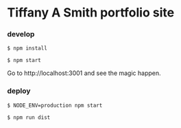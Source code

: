 # Tiffany A Smith portfolio site

### develop
`$ npm install`

`$ npm start`

Go to http://localhost:3001 and see the magic happen.

### deploy
`$ NODE_ENV=production npm start`

`$ npm run dist`
